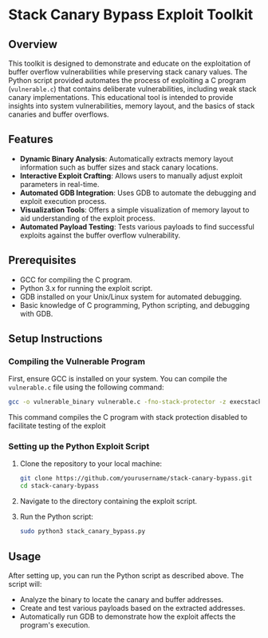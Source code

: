 # Stack Canary Bypass Exploit Toolkit

## Overview
This toolkit is designed to demonstrate and educate on the exploitation of buffer overflow vulnerabilities while preserving stack canary values. The Python script provided automates the process of exploiting a C program (`vulnerable.c`) that contains deliberate vulnerabilities, including weak stack canary implementations. This educational tool is intended to provide insights into system vulnerabilities, memory layout, and the basics of stack canaries and buffer overflows.

## Features
- **Dynamic Binary Analysis**: Automatically extracts memory layout information such as buffer sizes and stack canary locations.
- **Interactive Exploit Crafting**: Allows users to manually adjust exploit parameters in real-time.
- **Automated GDB Integration**: Uses GDB to automate the debugging and exploit execution process.
- **Visualization Tools**: Offers a simple visualization of memory layout to aid understanding of the exploit process.
- **Automated Payload Testing**: Tests various payloads to find successful exploits against the buffer overflow vulnerability.

## Prerequisites
- GCC for compiling the C program.
- Python 3.x for running the exploit script.
- GDB installed on your Unix/Linux system for automated debugging.
- Basic knowledge of C programming, Python scripting, and debugging with GDB.

## Setup Instructions

### Compiling the Vulnerable Program
First, ensure GCC is installed on your system. You can compile the `vulnerable.c` file using the following command:
```bash
gcc -o vulnerable_binary vulnerable.c -fno-stack-protector -z execstack -no-pie
```
This command compiles the C program with stack protection disabled to facilitate testing of the exploit

### Setting up the Python Exploit Script
1. Clone the repository to your local machine:
   ```bash
   git clone https://github.com/yourusername/stack-canary-bypass.git
   cd stack-canary-bypass

2. Navigate to the directory containing the exploit script.

3. Run the Python script:
   ```bash
   sudo python3 stack_canary_bypass.py

## Usage
After setting up, you can run the Python script as described above. The script will:

- Analyze the binary to locate the canary and buffer addresses.
- Create and test various payloads based on the extracted addresses.
- Automatically run GDB to demonstrate how the exploit affects the program's execution.
